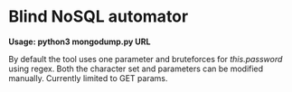 # Blind NoSQL automator

**Usage: python3 mongodump.py URL**

By default the tool uses one parameter and bruteforces for *this.password* using regex.
Both the character set and parameters can be modified manually.
Currently limited to GET params.
